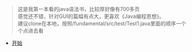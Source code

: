 > 这是我第一本看的java语法书，比较厚好像有700多页  
> 感觉还不错，针对GUI的篇幅有点大，更喜欢《Java编程思想》。  
> 建议clone在本地，按照/fundamental/src/test/Test1.java里面的顺序一个个点进去看  
>
+ [开始](/fundamental/src/test/Test1.java)
